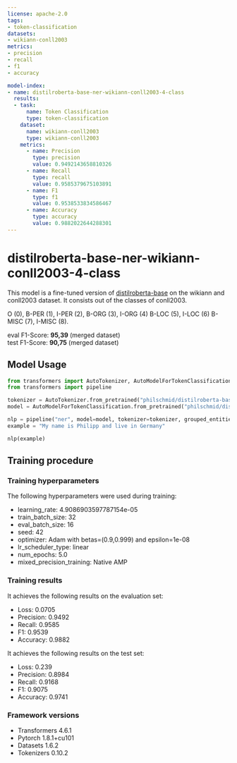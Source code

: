```yaml
---
license: apache-2.0
tags:
- token-classification
datasets:
- wikiann-conll2003
metrics:
- precision
- recall
- f1
- accuracy

model-index:
- name: distilroberta-base-ner-wikiann-conll2003-4-class
  results:
  - task:
      name: Token Classification
      type: token-classification
    dataset:
      name: wikiann-conll2003
      type: wikiann-conll2003
    metrics:
      - name: Precision
        type: precision
        value: 0.9492143658810326
      - name: Recall
        type: recall
        value: 0.9585379675103891
      - name: F1
        type: f1
        value: 0.9538533834586467
      - name: Accuracy
        type: accuracy
        value: 0.9882022644288301
---
```


<!-- This model card has been generated automatically according to the information the Trainer had access to. You
should probably proofread and complete it, then remove this comment. -->

# distilroberta-base-ner-wikiann-conll2003-4-class

This model is a fine-tuned version of [distilroberta-base](https://huggingface.co/distilroberta-base) on the wikiann and conll2003 dataset. It consists out of the classes of conll2003. 

O (0), B-PER (1), I-PER (2), B-ORG (3), I-ORG (4) B-LOC (5), I-LOC (6) B-MISC (7), I-MISC (8).

eval F1-Score: **95,39** (merged dataset)   
test F1-Score: **90,75** (merged dataset) 


## Model Usage

```python
from transformers import AutoTokenizer, AutoModelForTokenClassification
from transformers import pipeline

tokenizer = AutoTokenizer.from_pretrained("philschmid/distilroberta-base-ner-wikiann-conll2003-4-class")
model = AutoModelForTokenClassification.from_pretrained("philschmid/distilroberta-base-ner-wikiann-conll2003-4-class")

nlp = pipeline("ner", model=model, tokenizer=tokenizer, grouped_entities=True)
example = "My name is Philipp and live in Germany"

nlp(example)

```

## Training procedure

### Training hyperparameters

The following hyperparameters were used during training:
- learning_rate: 4.9086903597787154e-05
- train_batch_size: 32
- eval_batch_size: 16
- seed: 42
- optimizer: Adam with betas=(0.9,0.999) and epsilon=1e-08
- lr_scheduler_type: linear
- num_epochs: 5.0
- mixed_precision_training: Native AMP

### Training results

It achieves the following results on the evaluation set:
- Loss: 0.0705
- Precision: 0.9492
- Recall: 0.9585
- F1: 0.9539
- Accuracy: 0.9882

It achieves the following results on the test set:
- Loss: 0.239
- Precision: 0.8984
- Recall: 0.9168
- F1: 0.9075
- Accuracy: 0.9741



### Framework versions

- Transformers 4.6.1
- Pytorch 1.8.1+cu101
- Datasets 1.6.2
- Tokenizers 0.10.2
